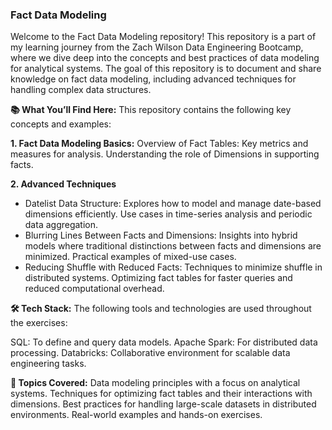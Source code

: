 ### Fact Data Modeling 
Welcome to the Fact Data Modeling repository! This repository is a part of my learning journey from the Zach Wilson Data Engineering Bootcamp, where we dive deep into the concepts and best practices of data modeling for analytical systems. The goal of this repository is to document and share knowledge on fact data modeling, including advanced techniques for handling complex data structures.

**📚 What You’ll Find Here:**
This repository contains the following key concepts and examples:

**1. Fact Data Modeling Basics:**
Overview of Fact Tables: Key metrics and measures for analysis.
Understanding the role of Dimensions in supporting facts.

**2. Advanced Techniques**
- Datelist Data Structure:
Explores how to model and manage date-based dimensions efficiently.
Use cases in time-series analysis and periodic data aggregation.
- Blurring Lines Between Facts and Dimensions:
Insights into hybrid models where traditional distinctions between facts and dimensions are minimized.
Practical examples of mixed-use cases.
- Reducing Shuffle with Reduced Facts:
Techniques to minimize shuffle in distributed systems.
Optimizing fact tables for faster queries and reduced computational overhead.


**🛠️ Tech Stack:**
The following tools and technologies are used throughout the exercises:

SQL: To define and query data models.
Apache Spark: For distributed data processing.
Databricks: Collaborative environment for scalable data engineering tasks.


**🚀 Topics Covered:**
Data modeling principles with a focus on analytical systems.
Techniques for optimizing fact tables and their interactions with dimensions.
Best practices for handling large-scale datasets in distributed environments.
Real-world examples and hands-on exercises.
